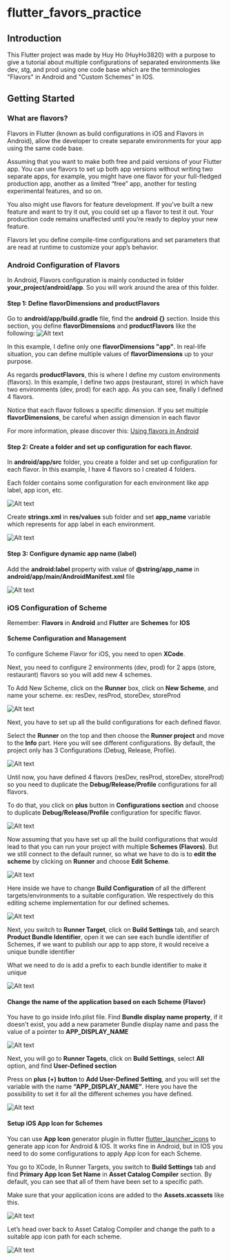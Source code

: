 # flutter_favors_practice

## Introduction

This Flutter project was made by Huy Ho (HuyHo3820) with a purpose to give a tutorial about multiple configurations of separated environments like dev, stg, and prod using one code base which are the terminologies "Flavors" in Android and "Custom Schemes" in IOS.

## Getting Started

### What are flavors?

Flavors in Flutter (known as build configurations in iOS and Flavors in Android), allow the developer to create separate environments for your app using the same code base.

Assuming that you want to make both free and paid versions of your Flutter app. You can use flavors to set up both app versions without writing two separate apps, for example, you might have one flavor for your full-fledged production app, another as a limited “free” app, another for testing experimental features, and so on.

You also might use flavors for feature development. If you’ve built a new feature and want to try it out, you could set up a flavor to test it out. Your production code remains unaffected until you’re ready to deploy your new feature.

Flavors let you define compile-time configurations and set parameters that are read at runtime to customize your app’s behavior.

### Android Configuration of Flavors

In Android, Flavors configuration is mainly conducted in folder **your_project/android/app**. So you will work around the area of this folder.

#### Step 1: Define flavorDimensions and productFlavors

Go to **android/app/build.gradle** file, find the **android {}** section. Inside this section, you define **flavorDimensions** and **productFlavors** like the following:
![Alt text](assets/images_for_git/image1.png)

In this example, I define only one **flavorDimensions "app"**. In real-life situation, you can define multiple values of **flavorDimensions** up to your purpose.

As regards **productFlavors**, this is where I define my custom environments (flavors). In this example, I define two apps (restaurant, store) in which have two environments (dev, prod) for each app. As you can see, finally I defined 4 flavors.

Notice that each flavor follows a specific dimension. If you set multiple **flavorDimensions**, be careful when assign dimension in each flavor

For more information, please discover this:
[Using flavors in Android](https://docs.flutter.dev/deployment/flavors#using-flavors-in-android)

#### Step 2: Create a folder and set up configuration for each flavor.

In **android/app/src** folder, you create a folder and set up configuration for each flavor. In this example, I have 4 flavors so I created 4 folders.

Each folder contains some configuration for each environment like app label, app icon, etc.

![Alt text](assets/images_for_git/image2.png)

Create **strings.xml** in **res/values** sub folder and set **app_name** variable which represents for app label in each environment.

![Alt text](assets/images_for_git/image3.png)

#### Step 3: Configure dynamic app name (label)

Add the **android:label** property with value of **@string/app_name** in **android/app/main/AndroidManifest.xml** file

![Alt text](assets/images_for_git/image4.png)

### iOS Configuration of Scheme

Remember: **Flavors** in **Android** and **Flutter** are **Schemes** for **IOS**

#### Scheme Configuration and Management

To configure Scheme Flavor for iOS, you need to open **XCode**.

Next, you need to configure 2 environments (dev, prod) for 2 apps (store, restaurant) flavors so you will add new 4 schemes.

To Add New Scheme, click on the **Runner** box, click on **New Scheme**, and name your scheme. ex: resDev, resProd, storeDev, storeProd

![Alt text](assets/images_for_git/image5.png)

Next, you have to set up all the build configurations for each defined flavor.

Select the **Runner** on the top and then choose the **Runner project** and move to the **Info** part. Here you will see different configurations. By default, the project only has 3 Configurations (Debug, Release, Profile).

![Alt text](assets/images_for_git/image6.png)

Until now, you have defined 4 flavors (resDev, resProd, storeDev, storeProd) so you need to duplicate the **Debug/Release/Profile** configurations for all flavors.

To do that, you click on **plus** button in **Configurations section** and choose to duplicate **Debug/Release/Profile** configuration for specific flavor.

![Alt text](assets/images_for_git/image7.png)

Now assuming that you have set up all the build configurations that would lead to that you can run your project with multiple **Schemes (Flavors)**. But we still connect to the default runner, so what we have to do is to **edit the scheme** by clicking on **Runner** and choose **Edit Scheme**.

![Alt text](assets/images_for_git/image8.png)

Here inside we have to change **Build Configuration** of all the different targets/environments to a suitable configuration. We respectively do this editing scheme implementation for our defined schemes.

![Alt text](assets/images_for_git/image9.png)

Next, you switch to **Runner Target**, click on **Build Settings** tab, and search **Product Bundle Identifier**, open it we can see each bundle identifier of Schemes, if we want to publish our app to app store, it would receive a unique bundle identifier

What we need to do is add a prefix to each bundle identifier to make it unique

![Alt text](assets/images_for_git/image10.png)

#### Change the name of the application based on each Scheme (Flavor)

You have to go inside Info.plist file. Find **Bundle display name property**, if it doesn't exist, you add a new parameter Bundle display name and pass the value of a pointer to **APP_DISPLAY_NAME**

![Alt text](assets/images_for_git/image11.png)

Next, you will go to **Runner Tagets**, click on **Build Settings**, select **All** option, and find **User-Defined section**

Press on **plus (+) button** to **Add User-Defined Setting**, and you will set the variable with the name **“APP_DISPLAY_NAME”**. Here you have the possibility to set it for all the different schemes you have defined.

![Alt text](assets/images_for_git/image12.png)

#### Setup iOS App Icon for Schemes

You can use **App Icon** generator plugin in flutter [flutter_launcher_icons](https://pub.dev/packages/flutter_launcher_icons) to generate app icon for Android & IOS. It works fine in Android, but in IOS you need to do some configurations to apply App Icon for each Scheme.

You go to XCode, In Runner Targets, you switch to **Build Settings** tab and find **Primary App Icon Set Name** in **Asset Catalog Compiler** section. By default, you can see that all of them have been set to a specific path.

Make sure that your application icons are added to the **Assets.xcassets** like this.

![Alt text](assets/images_for_git/image13.png)

Let’s head over back to Asset Catalog Compiler and change the path to a suitable app icon path for each scheme.

![Alt text](assets/images_for_git/image14.png)
